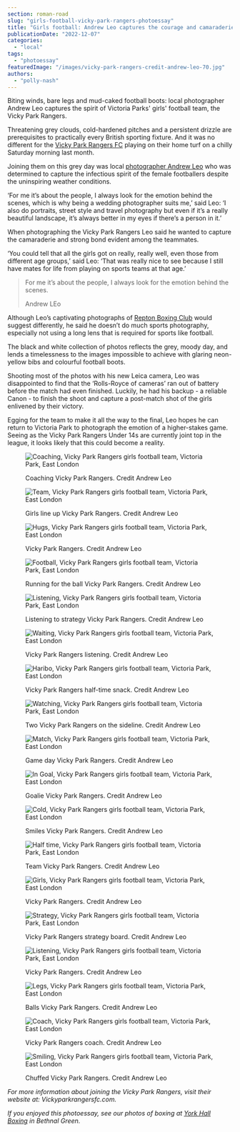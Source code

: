 ```yaml
---
section: roman-road
slug: "girls-football-vicky-park-rangers-photoessay"
title: "Girls football: Andrew Leo captures the courage and camaraderie of Bow’s Vicky Park Rangers [Photoessay]"
publicationDate: "2022-12-07"
categories: 
  - "local"
tags: 
  - "photoessay"
featuredImage: "/images/vicky-park-rangers-credit-andrew-leo-70.jpg"
authors: 
  - "polly-nash"
---
```


Biting winds, bare legs and mud-caked football boots: local photographer Andrew Leo captures the spirit of Victoria Parks' girls' football team, the Vicky Park Rangers.

Threatening grey clouds, cold-hardened pitches and a persistent drizzle are prerequisites to practically every British sporting fixture. And it was no different for the [Vicky Park Rangers FC](https://romanroadlondon.com/vicky-park-rangers-fc-female-football/) playing on their home turf on a chilly Saturday morning last month. 

Joining them on this grey day was local [photographer Andrew Leo](https://romanroadlondon.com/street-photographer-andrew-leo-postcode-project/) who was determined to capture the infectious spirit of the female footballers despite the uninspiring weather conditions. 

‘For me it’s about the people, I always look for the emotion behind the scenes, which is why being a wedding photographer suits me,’ said Leo: ‘I also do portraits, street style and travel photography but even if it’s a really beautiful landscape, it’s always better in my eyes if there’s a person in it.’

When photographing the Vicky Park Rangers Leo said he wanted to capture the camaraderie and strong bond evident among the teammates. 

‘You could tell that all the girls got on really, really well, even those from different age groups,’ said Leo: ‘That was really nice to see because I still have mates for life from playing on sports teams at that age.’

> For me it’s about the people, I always look for the emotion behind the scenes.
> 
> Andrew LEo

Although Leo’s captivating photographs of [Repton Boxing Club](https://bethnalgreenlondon.co.uk/repton-boxing-club-kids-training-photoessay/) would suggest differently, he said he doesn’t do much sports photography, especially not using a long lens that is required for sports like football. 

The black and white collection of photos reflects the grey, moody day, and lends a timelessness to the images impossible to achieve with glaring neon-yellow bibs and colourful football boots. 

Shooting most of the photos with his new Leica camera, Leo was disappointed to find that the ‘Rolls-Royce of cameras’ ran out of battery before the match had even finished. Luckily, he had his backup - a reliable Canon - to finish the shoot and capture a post-match shot of the girls enlivened by their victory. 

Egging for the team to make it all the way to the final, Leo hopes he can return to Victoria Park to photograph the emotion of a higher-stakes game. Seeing as the Vicky Park Rangers Under 14s are currently joint top in the league, it looks likely that this could become a reality. 

<figure>

![Coaching, Vicky Park Rangers girls football team, Victoria Park, East London](/images/vicky-park-rangers-credit-andrew-leo-48-1-1024x683.jpg)

<figcaption>

Coaching Vicky Park Rangers. Credit Andrew Leo

</figcaption>

</figure>

<figure>

![Team, Vicky Park Rangers girls football team, Victoria Park, East London](/images/vicky-park-rangers-credit-andrew-leo-41-1-1024x683.jpg)

<figcaption>

Girls line up Vicky Park Rangers. Credit Andrew Leo

</figcaption>

</figure>

<figure>

![Hugs, Vicky Park Rangers girls football team, Victoria Park, East London](/images/vicky-park-rangers-credit-andrew-leo-39-1-1024x683.jpg)

<figcaption>

Vicky Park Rangers. Credit Andrew Leo

</figcaption>

</figure>

<figure>

![Football, Vicky Park Rangers girls football team, Victoria Park, East London](/images/vicky-park-rangers-credit-andrew-leo-33-1-1024x683.jpg)

<figcaption>

Running for the ball Vicky Park Rangers. Credit Andrew Leo

</figcaption>

</figure>

<figure>

![Listening, Vicky Park Rangers girls football team, Victoria Park, East London](/images/vicky-park-rangers-credit-andrew-leo-23-1-1024x683.jpg)

<figcaption>

Listening to strategy Vicky Park Rangers. Credit Andrew Leo

</figcaption>

</figure>

<figure>

![Waiting, Vicky Park Rangers girls football team, Victoria Park, East London](/images/vicky-park-rangers-credit-andrew-leo-21-1-1024x683.jpg)

<figcaption>

Vicky Park Rangers listening. Credit Andrew Leo

</figcaption>

</figure>

<figure>

![Haribo, Vicky Park Rangers girls football team, Victoria Park, East London](/images/vicky-park-rangers-credit-andrew-leo-16-1-1024x683.jpg)

<figcaption>

Vicky Park Rangers half-time snack. Credit Andrew Leo

</figcaption>

</figure>

<figure>

![Watching, Vicky Park Rangers girls football team, Victoria Park, East London](/images/vicky-park-rangers-credit-andrew-leo-12-1-1024x683.jpg)

<figcaption>

Two Vicky Park Rangers on the sideline. Credit Andrew Leo

</figcaption>

</figure>

<figure>

![Match, Vicky Park Rangers girls football team, Victoria Park, East London](/images/vicky-park-rangers-credit-andrew-leo-10-1-1024x683.jpg)

<figcaption>

Game day Vicky Park Rangers. Credit Andrew Leo

</figcaption>

</figure>

<figure>

![In Goal, Vicky Park Rangers girls football team, Victoria Park, East London](/images/vicky-park-rangers-credit-andrew-leo-9-1-1024x683.jpg)

<figcaption>

Goalie Vicky Park Rangers. Credit Andrew Leo

</figcaption>

</figure>

<figure>

![Cold, Vicky Park Rangers girls football team, Victoria Park, East London](/images/vicky-park-rangers-credit-andrew-leo-96-1024x683.jpg)

<figcaption>

Smiles Vicky Park Rangers. Credit Andrew Leo

</figcaption>

</figure>

<figure>

![Half time, Vicky Park Rangers girls football team, Victoria Park, East London](/images/vicky-park-rangers-credit-andrew-leo-94-1024x683.jpg)

<figcaption>

Team Vicky Park Rangers. Credit Andrew Leo

</figcaption>

</figure>

<figure>

![Girls, Vicky Park Rangers girls football team, Victoria Park, East London](/images/vicky-park-rangers-credit-andrew-leo-90-1024x683.jpg)

<figcaption>

Vicky Park Rangers. Credit Andrew Leo

</figcaption>

</figure>

<figure>

![Strategy, Vicky Park Rangers girls football team, Victoria Park, East London](/images/vicky-park-rangers-credit-andrew-leo-86-1024x683.jpg)

<figcaption>

Vicky Park Rangers strategy board. Credit Andrew Leo

</figcaption>

</figure>

<figure>

![Listening, Vicky Park Rangers girls football team, Victoria Park, East London](/images/vicky-park-rangers-credit-andrew-leo-84-1024x683.jpg)

<figcaption>

Vicky Park Rangers. Credit Andrew Leo

</figcaption>

</figure>

<figure>

![Legs, Vicky Park Rangers girls football team, Victoria Park, East London](/images/vicky-park-rangers-credit-andrew-leo-80-1024x683.jpg)

<figcaption>

Balls Vicky Park Rangers. Credit Andrew Leo

</figcaption>

</figure>

<figure>

![Coach, Vicky Park Rangers girls football team, Victoria Park, East London](/images/vicky-park-rangers-credit-andrew-leo-78-1024x683.jpg)

<figcaption>

Vicky Park Rangers coach. Credit Andrew Leo

</figcaption>

</figure>

<figure>

![Smiling, Vicky Park Rangers girls football team, Victoria Park, East London](/images/vicky-park-rangers-credit-andrew-leo-58-1024x683.jpg)

<figcaption>

Chuffed Vicky Park Rangers. Credit Andrew Leo

</figcaption>

</figure>

_For more information about joining the Vicky Park Rangers, visit their website at: Vickyparkrangersfc.com._

_If you enjoyed this photoessay, see our photos of boxing at [York Hall Boxing](https://bethnalgreenlondon.co.uk/york-hall-boxing-night-blood-solidarity-photoessay/) in Bethnal Green._


